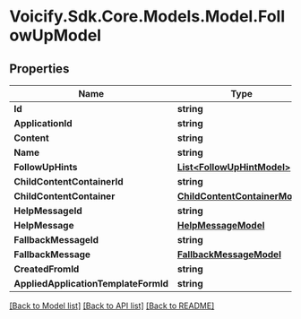 # Voicify.Sdk.Core.Models.Model.FollowUpModel
## Properties

Name | Type | Description | Notes
------------ | ------------- | ------------- | -------------
**Id** | **string** |  | [optional] 
**ApplicationId** | **string** |  | [optional] 
**Content** | **string** |  | [optional] 
**Name** | **string** |  | [optional] 
**FollowUpHints** | [**List&lt;FollowUpHintModel&gt;**](FollowUpHintModel.md) |  | [optional] 
**ChildContentContainerId** | **string** |  | [optional] 
**ChildContentContainer** | [**ChildContentContainerModel**](ChildContentContainerModel.md) |  | [optional] 
**HelpMessageId** | **string** |  | [optional] 
**HelpMessage** | [**HelpMessageModel**](HelpMessageModel.md) |  | [optional] 
**FallbackMessageId** | **string** |  | [optional] 
**FallbackMessage** | [**FallbackMessageModel**](FallbackMessageModel.md) |  | [optional] 
**CreatedFromId** | **string** |  | [optional] 
**AppliedApplicationTemplateFormId** | **string** |  | [optional] 

[[Back to Model list]](../README.md#documentation-for-models) [[Back to API list]](../README.md#documentation-for-api-endpoints) [[Back to README]](../README.md)

